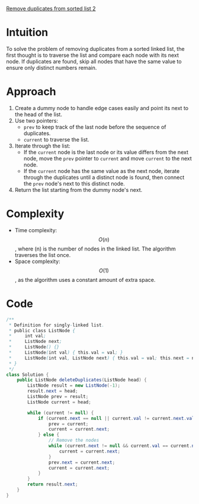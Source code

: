 [Remove duplicates from sorted list 2](https://leetcode.com/problems/remove-duplicates-from-sorted-list-ii)

# Intuition
To solve the problem of removing duplicates from a sorted linked list, the first thought is to traverse the list and compare each node with its next node. If duplicates are found, skip all nodes that have the same value to ensure only distinct numbers remain.

# Approach
1. Create a dummy node to handle edge cases easily and point its next to the head of the list.
2. Use two pointers:
   - `prev` to keep track of the last node before the sequence of duplicates.
   - `current` to traverse the list.
3. Iterate through the list:
   - If the `current` node is the last node or its value differs from the next node, move the `prev` pointer to `current` and move `current` to the next node.
   - If the `current` node has the same value as the next node, iterate through the duplicates until a distinct node is found, then connect the `prev` node's next to this distinct node.
4. Return the list starting from the dummy node's next.

# Complexity
- Time complexity: $$O(n)$$, where \(n\) is the number of nodes in the linked list. The algorithm traverses the list once.
- Space complexity: $$O(1)$$, as the algorithm uses a constant amount of extra space.

# Code
```java
/**
 * Definition for singly-linked list.
 * public class ListNode {
 *     int val;
 *     ListNode next;
 *     ListNode() {}
 *     ListNode(int val) { this.val = val; }
 *     ListNode(int val, ListNode next) { this.val = val; this.next = next; }
 * }
 */
class Solution {
    public ListNode deleteDuplicates(ListNode head) {
        ListNode result = new ListNode(-1);
        result.next = head;
        ListNode prev = result;
        ListNode current = head;

        while (current != null) {
            if (current.next == null || current.val != current.next.val) {
                prev = current;
                current = current.next;
            } else {
                // Remove the nodes
                while (current.next != null && current.val == current.next.val) {
                    current = current.next;
                }
                prev.next = current.next;
                current = current.next;
            }
        }
        return result.next;
    }
}
```